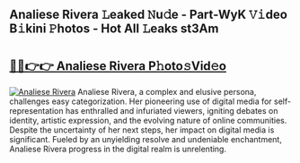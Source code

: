 ## Analiese Rivera 𝙻eaked 𝙽u𝚍e - Part-WyK 𝚅𝚒deo B𝚒kini 𝙿hotos - Hot All 𝙻eaks st3Am

# <h2><a href="http://ld4j8e.urlbe.top/?page=Analiese+Rivera">🔗🔗👉👉 Analiese Rivera P𝚑oto𝚜Vid𝚎o</a></h2>

[![Analiese Rivera](https://i.imgur.com/eBuTRDB.gif)](http://ld4j8e.urlbe.top/?page=Analiese+Rivera)
Analiese Rivera, a complex and elusive persona, challenges easy categorization. Her pioneering use of digital media for self-representation has enthralled and infuriated viewers, igniting debates on identity, artistic expression, and the evolving nature of online communities. Despite the uncertainty of her next steps, her impact on digital media is significant. Fueled by an unyielding resolve and undeniable enchantment, Analiese Rivera progress in the digital realm is unrelenting.
